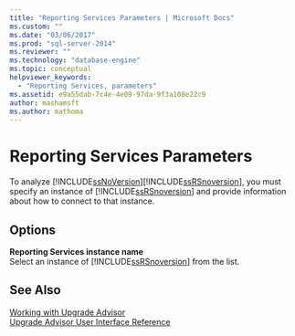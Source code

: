 ```yaml
---
title: "Reporting Services Parameters | Microsoft Docs"
ms.custom: ""
ms.date: "03/06/2017"
ms.prod: "sql-server-2014"
ms.reviewer: ""
ms.technology: "database-engine"
ms.topic: conceptual
helpviewer_keywords: 
  - "Reporting Services, parameters"
ms.assetid: e9a55dab-7c4e-4e09-97da-9f3a108e22c9
author: mashamsft
ms.author: mathoma
---
```

# Reporting Services Parameters
  To analyze [!INCLUDE[ssNoVersion](../../includes/ssnoversion-md.md)][!INCLUDE[ssRSnoversion](../../includes/ssrsnoversion-md.md)], you must specify an instance of [!INCLUDE[ssRSnoversion](../../includes/ssrsnoversion-md.md)] and provide information about how to connect to that instance.  
  
## Options  
 **Reporting Services instance name**  
 Select an instance of [!INCLUDE[ssRSnoversion](../../includes/ssrsnoversion-md.md)] from the list.  
  
## See Also  
 [Working with Upgrade Advisor](../../../2014/sql-server/install/working-with-upgrade-advisor.md)   
 [Upgrade Advisor User Interface Reference](../../../2014/sql-server/install/upgrade-advisor-user-interface-reference.md)  
  
  
